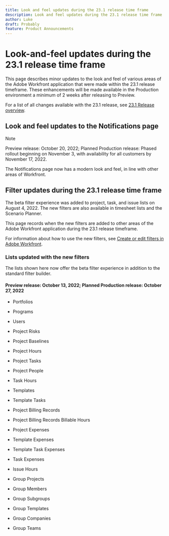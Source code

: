 ```yaml
---
title: Look and feel updates during the 23.1 release time frame
description: Look and feel updates during the 23.1 release time frame
author: Luke
draft: Probably
feature: Product Announcements
---
```


# Look-and-feel updates during the 23.1 release time frame

This page describes minor updates to the look and feel of various areas of the Adobe Workfront application that were made within the 23.1 release timeframe. These enhancements will be made available in the Production environment a minimum of 2 weeks after releasing to Preview.

For a list of all changes available with the 23.1 release, see [23.1 Release overview](/help/quicksilver/product-announcements/product-releases/23.1-release-activity/23-1-release-overview.md).

## Look and feel updates to the Notifications page

>[!NOTE]
>
>Preview release: October 20, 2022; Planned Production release: Phased rollout beginning on November 3, with availability for all customers by November 17, 2022.

The Notifications page now has a modern look and feel, in line with other areas of Workfront.

## Filter updates during the 23.1 release time frame

The beta filter experience was added to project, task, and issue lists on August 4, 2022. The new filters are also available in timesheet lists and the Scenario Planner.

This page records when the new filters are added to other areas of the Adobe Workfront application during the 23.1 release timeframe.

For information about how to use the new filters, see [Create or edit filters in Adobe Workfront](/help/quicksilver/reports-and-dashboards/reports/reporting-elements/create-filters.md).

### Lists updated with the new filters

The lists shown here now offer the beta filter experience in addition to the standard filter builder.

#### Preview release: October 13, 2022; Planned Production release: October 27, 2022

* Portfolios

* Programs

* Users

* Project Risks

* Project Baselines

* Project Hours

* Project Tasks

* Project People

* Task Hours

* Templates

* Template Tasks

* Project Billing Records

* Project Billing Records Billable Hours

* Project Expenses

* Template Expenses

* Template Task Expenses

* Task Expenses

* Issue Hours

* Group Projects

* Group Members

* Group Subgroups

* Group Templates

* Group Companies

* Group Teams